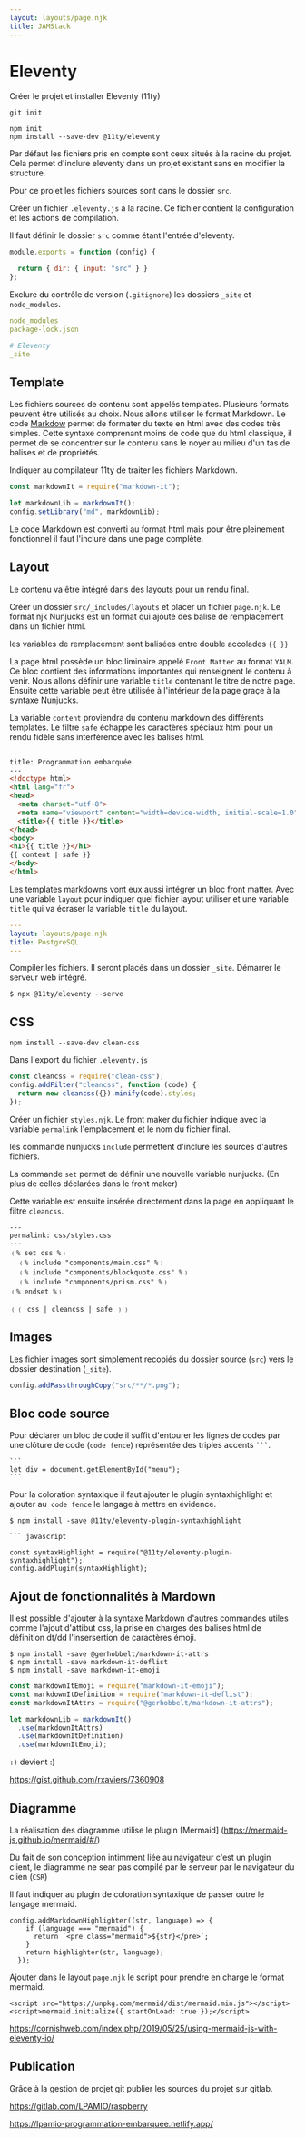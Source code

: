 ```yaml
---
layout: layouts/page.njk
title: JAMStack
---
```


# Eleventy

Créer le projet et installer Eleventy (11ty)

```shell-session
git init

npm init
npm install --save-dev @11ty/eleventy
```

Par défaut les fichiers pris en compte sont ceux situés à la racine du projet. Cela permet d'inclure eleventy dans un projet existant sans en modifier la structure.

Pour ce projet les fichiers sources sont dans le dossier `src`.

Créer un fichier `.eleventy.js` à la racine. Ce fichier contient la configuration et les actions de compilation.

Il faut définir le dossier `src` comme étant l'entrée d'eleventy.

```javascript
module.exports = function (config) {

  return { dir: { input: "src" } }
};
```

Exclure du contrôle de version (`.gitignore`) les dossiers `_site` et `node_modules`.

```yaml
node_modules
package-lock.json

# Eleventy
_site
```

## Template

Les fichiers sources de contenu sont appelés templates. Plusieurs formats peuvent être utilisés au choix. Nous allons utiliser le format Markdown. Le code [Markdow](markdown) permet de formater du texte en html avec des codes très simples. Cette syntaxe comprenant moins de code que du html classique, il permet de se concentrer sur le contenu sans le noyer au milieu d'un tas de balises et de propriétés.

Indiquer au compilateur 11ty de traiter les fichiers Markdown.



``` javascript
const markdownIt = require("markdown-it");

let markdownLib = markdownIt();
config.setLibrary("md", markdownLib);
```

Le code Markdown est converti au format html mais pour être pleinement fonctionnel il faut l'inclure dans une page complète.

## Layout

Le contenu va être intégré dans des layouts pour un rendu final.

Créer un dossier `src/_includes/layouts` et placer un fichier `page.njk`.
Le format njk Nunjucks est un format qui ajoute des balise de remplacement dans un fichier html.


les variables de remplacement sont balisées entre double accolades <code>&lbrace;&lbrace;&nbsp;&rbrace;&rbrace;</code>


La page html possède un bloc liminaire appelé `Front Matter` au format `YALM`. Ce bloc contient des informations importantes qui renseignent le contenu à venir.
Nous allons définir une variable `title` contenant le titre de notre page. Ensuite cette variable peut être utilisée à l'intérieur de la page graçe à la syntaxe Nunjucks.

La variable `content` proviendra du contenu markdown des différents templates. Le filtre `safe` échappe les caractères spéciaux html pour un rendu fidèle sans interférence avec les balises html.


``` html
---
title: Programmation embarquée
---
<!doctype html>
<html lang="fr">
<head>
  <meta charset="utf-8">
  <meta name="viewport" content="width=device-width, initial-scale=1.0">
  <title>{{ title }}</title>
</head>
<body>
<h1>{{ title }}</h1>
{{ content | safe }}
</body>
</html>
```

Les templates markdowns vont eux aussi intégrer un bloc front matter. Avec une variable `layout` pour indiquer quel fichier layout utiliser et une variable `title` qui va écraser la variable `title` du layout.

```yaml
---
layout: layouts/page.njk
title: PostgreSQL
---
```

Compiler les fichiers. Il seront placés dans un dossier `_site`. Démarrer le serveur web intégré.

```shell-session
$ npx @11ty/eleventy --serve
```

## CSS

```shell-session
npm install --save-dev clean-css
```

Dans l'export du fichier `.eleventy.js`

```javascript
const cleancss = require("clean-css");
config.addFilter("cleancss", function (code) {
  return new cleancss({}).minify(code).styles;
});
```

Créer un fichier `styles.njk`. Le front maker du fichier indique avec la variable `permalink` l'emplacement et le nom du fichier final.

les commande nunjucks `include` permettent d'inclure les sources d'autres fichiers.

La commande `set` permet de définir une nouvelle variable nunjucks. (En plus de celles déclarées dans le front maker)

Cette variable est ensuite insérée directement dans la page en appliquant le filtre `cleancss`.

```
---
permalink: css/styles.css
---
﹛% set css %﹜
  ﹛% include "components/main.css" %﹜
  ﹛% include "components/blockquote.css" %﹜
  ﹛% include "components/prism.css" %﹜
﹛% endset %﹜

﹛﹛ css | cleancss | safe ﹜﹜
```

## Images

Les fichier images sont simplement recopiés du dossier source (`src`) vers le dossier destination (`_site`).

```javascript
config.addPassthroughCopy("src/**/*.png");
```

## Bloc code source

Pour déclarer un bloc de code il suffit d'entourer les lignes de codes par une clôture de code (`code fence`) représentée  des triples accents ` ``` `.

~~~
```
let div = document.getElementById("menu");
```
~~~

Pour la coloration syntaxique il faut ajouter le plugin syntaxhighlight et ajouter au` code fence` le langage à mettre en évidence.

```shell-session
$ npm install -save @11ty/eleventy-plugin-syntaxhighlight
```

~~~
``` javascript
~~~

```
const syntaxHighlight = require("@11ty/eleventy-plugin-syntaxhighlight");
config.addPlugin(syntaxHighlight);
```

## Ajout de fonctionnalités à Mardown


Il est possible d'ajouter à la syntaxe Markdown d'autres commandes utiles comme l'ajout d'attibut css, la prise en charges des balises html de définition dt/dd l'insersertion de caractères émoji.

```shell-session
$ npm install -save @gerhobbelt/markdown-it-attrs
$ npm install -save markdown-it-deflist
$ npm install -save markdown-it-emoji
```

``` javascript
const markdownItEmoji = require("markdown-it-emoji");
const markdownItDefinition = require("markdown-it-deflist");
const markdownItAttrs = require("@gerhobbelt/markdown-it-attrs");

let markdownLib = markdownIt()
  .use(markdownItAttrs)
  .use(markdownItDefinition)
  .use(markdownItEmoji);
```
`:)` devient :)

https://gist.github.com/rxaviers/7360908

## Diagramme

La réalisation des diagramme utilise le plugin [Mermaid] (https://mermaid-js.github.io/mermaid/#/)

Du fait de son conception intimment liée au navigateur c'est un plugin client, le diagramme ne sear pas compilé par le serveur par le navigateur du clien (`CSR`)

Il faut indiquer au plugin de coloration syntaxique de passer outre le langage mermaid.

```
config.addMarkdownHighlighter((str, language) => {
    if (language === "mermaid") {
      return `<pre class="mermaid">${str}</pre>`;
    }
    return highlighter(str, language);
  });
```

Ajouter dans le layout `page.njk` le script pour prendre en charge le format mermaid.

```
<script src="https://unpkg.com/mermaid/dist/mermaid.min.js"></script>
<script>mermaid.initialize({ startOnLoad: true });</script>
```

https://cornishweb.com/index.php/2019/05/25/using-mermaid-js-with-eleventy-io/

## Publication

Grâce à la gestion de projet git publier les sources du projet sur gitlab.

https://gitlab.com/LPAMIO/raspberry




https://lpamio-programmation-embarquee.netlify.app/
